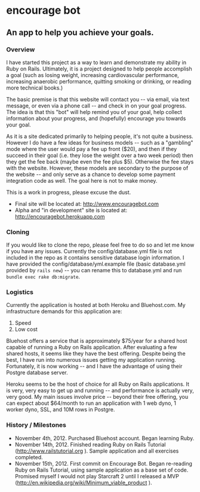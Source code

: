 encourage bot
=============

An app to help you achieve your goals.
--------------------------------------

### Overview

I have started this project as a way to learn and demonstrate my ability in Ruby on Rails. Ultimately, it is a project designed to help people accomplish a goal (such as losing weight, increasing cardiovascular performance, increasing anaerobic performance, quitting smoking or drinking, or reading more technical books.)

The basic premise is that this website will contact you -- via email, via text message, or even via a phone call -- and check in on your goal progress. The idea is that this "bot" will help remind you of your goal, help collect information about your progress, and (hopefully) encourage you towards your goal.

As it is a site dedicated primarily to helping people, it's not quite a business. However I do have a few ideas for business models -- such as a "gambling" mode where the user would pay a fee up front ($20), and then if they succeed in their goal (i.e. they lose the weight over a two week period) then they get the fee back (maybe even the fee plus $5). Otherwise the fee stays with the website. However, these models are secondary to the purpose of the website -- and only serve as a chance to develop some payment integration code as well. The goal here is not to make money.

This is a work in progress, please excuse the dust.

- Final site will be located at: http://www.encouragebot.com
- Alpha and "in development" site is located at: http://encouragebot.herokuapp.com

### Cloning

If you would like to clone the repo, please feel free to do so and let me know if you have any issues. Currently the config/database.yml file is not included in the repo as it contains sensitive database login information. I have provided the config/database/yml.example file (basic database.yml provided by `rails new`) -- you can rename this to database.yml and run `bundle exec rake db:migrate`.

### Logistics

Currently the application is hosted at both Heroku and Bluehost.com. My infrastructure demands for this application are:

1. Speed
2. Low cost

Bluehost offers a service that is approximately $75/year for a shared host capable of running a Ruby on Rails application. After evaluating a few shared hosts, it seems like they have the best offering. Despite being the best, I have run into numerous issues getting my application running. Fortunately, it is now working -- and I have the advantage of using their Postgre database server.

Heroku seems to be the host of choice for all Ruby on Rails applications. It is very, very easy to get up and running -- and performance is actually very, very good. My main issues involve price -- beyond their free offering, you can expect about $64/month to run an application with 1 web dyno, 1 worker dyno, SSL, and 10M rows in Postgre.

### History / Milestones

- November 4th, 2012. Purchased Bluehost account. Began learning Ruby.
- November 14th, 2012. Finished reading Ruby on Rails Tutorial (http://www.railstutorial.org ). Sample application and all exercises completed.
- November 15th, 2012. First commit on Encourage Bot. Began re-reading Ruby on Rails Tutorial, using sample application as a base set of code. Promised myself I would not play Starcraft 2 until I released a MVP (http://en.wikipedia.org/wiki/Minimum_viable_product ). 